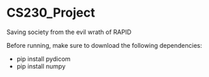 # CS230_Project

Saving society from the evil wrath of RAPID

Before running, make sure to download the following dependencies:
- pip install pydicom
- pip install numpy
